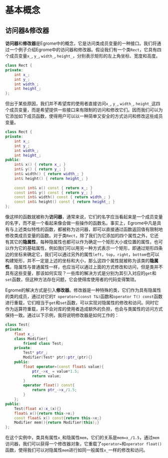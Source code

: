 # 基本概念

## 访问器&修改器

**访问器**和**修改器**是Egrome中的概念，它是访问类成员变量的一种接口。我们将通过一个例子介绍Egrome中的访问器和修改器。假设我们有一个类`Rect`，它具有四个成员变量`x_`, `y_`, `width_`, `height_`，分别表示矩形的左上角坐标、宽度和高度。
```cpp
class Rect {
private:
    int x_;
    int y_;
    int width_;
    int height_;
};
```
但出于某些原因，我们并不希望库的使用者直接访问`x_`, `y_`, `width_`, `height_`这四个成员变量，而是希望提供一些接口来有限制的访问和修改它们。因而我们可以为它添加如下成员函数，使得用户可以以一种简单又安全的方式访问和修改这些成员变量。
```cpp
class Rect {
private:
    int x_;
    int y_;
    int width_;
    int height_;
public:
    int& x() { return x_; }
    int& y() { return y_; }
    int& width() { return width_; }
    int& height() { return height_; }
    
    const int& x() const { return x_; }
    const int& y() const { return y_; }
    const int& width() const { return width_; }
    const int& height() const { return height_; }
};
```
像这样的函数就被称为**访问器**，通常来说，它们的名字应当看起来是一个成员变量的名字，而不是一个看起来像会做一些操作的函数名。事实上，Egrome中凡是具有与上述类似特性的函数，都被称为访问器，即可以直接通过函数返回值有限制地修改类成员变量的函数。对于类`Rect`，除了我们为它添加的四个属性之外，它还有其它的**隐属性**，每种隐属性也都可以作为确定一个矩形大小或位置的属性，也可以作为它的基础属性，例如我们可以用另一种方式表示一个矩形，即通过矩形四条边的坐标来确定它，我们可以通过另外的属性`left`，`top`，`right`，`bottom`也可以构建矩形，并不一定是上述的坐标和大小，那么这四个属性就被称为该类的**隐属性**。隐属性与普通属性一样，也应当可以通过上面的方式修改和访问，但是类并不具有这些变量，那该如何实现？一些库的解决方式是分别为其引入对应的`get`和`set`函数，但这种方法存在问题，它会使得库使用者的代码变得繁琐。

Egrome的解决方式是引入**修改器**。修改器是一种特殊的类，它们作为具有隐属性的类的成员，通过对它的`T operator=(const T&)`函数和`operator T() const`函数进行重载，它们相当于`get`和`set`函数，可以实现对隐属性的修改和访问。同时它作为运算符重载，并不会对库的使用者造成额外的负担，也会与类属性的访问方式保持一致。通过以下示例，我将说明修改器是如何工作的：
```cpp
class Test{
private:
    float x_;
    class Modifier{
        friend class Test;
    private:
        Test* ptr_;
        Modifier(Test* ptr):ptr_(ptr){}
    public:
        float operator=(const float& value){
            ptr_->x_ = value*1.5;
            return value;
        }
        operator float() const{
            return ptr_->x_/1.5;
        }
    };
public:
    Test(float x):x_(x){}
    float& x(){return this->x;}
    const float& x() const{return this->x;}
    Modifier mem(){return Modifier(this);}
};
```
在这个实例中，类具有属性`x_`和隐属性`mem`，它们的关系是`mem=x_/1.5`，通过`mem`访问器，我们可以获得一个修改器对象，它重载了`operator=`和`operator float()`函数，使得我们可以对隐属性`mem`进行如同一般属性`x_`一样的修改和访问。